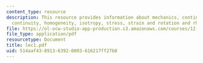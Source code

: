 ```yaml
---
content_type: resource
description: This resource provides information about mechanics, continuum mechanics,
  continuity, homogeneity, isotropy, stress, strain and rotation and rheology.
file: https://ol-ocw-studio-app-production.s3.amazonaws.com/courses/12-005-applications-of-continuum-mechanics-to-earth-atmospheric-and-planetary-sciences-spring-2006/514aaf43891363920003616217ff27b0_lec1.pdf
file_type: application/pdf
resourcetype: Document
title: lec1.pdf
uid: 514aaf43-8913-6392-0003-616217ff27b0
---
```

